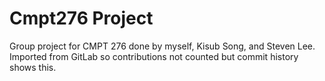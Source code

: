 # Cmpt276 Project
Group project for CMPT 276 done by myself, Kisub Song, and Steven Lee. Imported from GitLab so contributions not counted but commit history shows this.
